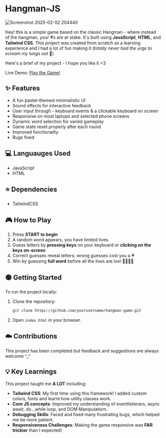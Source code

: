 # Hangman-JS

![Screenshot 2025-02-02 204440](https://github.com/user-attachments/assets/e029bef9-7e9f-4e1e-97e3-bf8cb85774e4)

Hey! this is a simple game based on the classic Hangman - where instead of the hangman, your 💗s are at stake.
It's built using **JavaScript**, **HTML**, and **Tailwind CSS**. This project was created from scratch as a learning experience and I had a lot of fun making it (_totally never had the urge to scream my lungs out_ 🫣)

Here's a brief of my project - I hope you like it <3

Live Demo: [Play the Game!](https://hangman-game.ct.ws)


## ✨ Features

- A fun pastel-themed minimalistic UI
- Sound effects for interactive feedback
- User input through - keyboard events & a clickable keyboard on screen
- Responsive on most laptops and selected phone screens
- Dynamic word selection for varied gameplay
- Game state reset properly after each round
- Improved functionality
- Bugs fixed

## 💻 Languauges Used

- JavaScript
- HTML

## ⭐ Dependencies
- TailwindCSS

## 🎮 How to Play

1. Press **START to begin**
2. A random word appears, you have limited lives.
3. Guess letters by **pressing keys** on your keyboard or **clicking on the keys on-screen**
4. Correct guesses reveal letters; wrong guesses cost you a 💗
5. Win by guessing **full word** before all the lives are lost 🫱🏼‍🫲🏼

## 🟢 Getting Started

To run the project locally:

1. Clone the repository:

   ```sh
   git clone https://github.com/yourusername/hangman-game.git
   ```

2. Open `index.html` in your browser.

## ☁️ Contributions

This project has been completed but feedback and suggestions are always welcome ^\_^

## 💡 Key Learnings

This project taught me **A LOT** including:

- **Tailwind CSS**: My first time using this framework! I added custom colors, fonts and learnt how utility classes work.
- **Core JS concepts**: Improved my understanding of eventlisteners, async await, do...while loop, and DOM Manipulatiom.
- **Debugging Skills**: Faced and fixed many frustrating bugs, which helped me be more patient.
- **Responsiveness Challenges**: Making the game responsive was **FAR trickier** than I expected!
